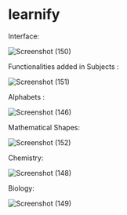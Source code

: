 # learnify

Interface: 

![Screenshot (150)](https://user-images.githubusercontent.com/86605001/175774643-678d1c72-ada2-444d-89b0-fd928056e0f9.png)

Functionalities added in Subjects :

![Screenshot (151)](https://user-images.githubusercontent.com/86605001/175774647-5663ba38-d9b1-456d-a319-49dbc7c67000.png)

Alphabets :

![Screenshot (146)](https://user-images.githubusercontent.com/86605001/175774936-85d55006-932a-4ae2-8a10-3b44f650d5ca.png)

Mathematical Shapes:

![Screenshot (152)](https://user-images.githubusercontent.com/86605001/175774791-67fd1e7d-ebd1-4fa9-a651-2a1f05d57ac4.png)

Chemistry:

![Screenshot (148)](https://user-images.githubusercontent.com/86605001/175774869-fa4f403a-53f7-4539-9282-cee41f87bcb0.png)

Biology:

![Screenshot (149)](https://user-images.githubusercontent.com/86605001/175774919-d7acc36d-7bb8-4aee-9015-efefeaf27970.png)
